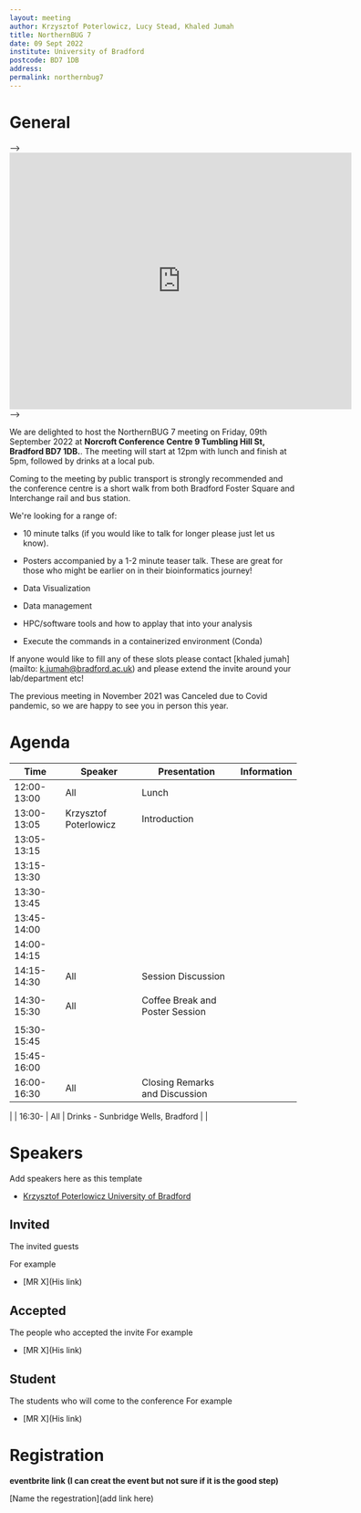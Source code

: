 ```yaml
---
layout: meeting
author: Krzysztof Poterlowicz, Lucy Stead, Khaled Jumah
title: NorthernBUG 7
date: 09 Sept 2022
institute: University of Bradford
postcode: BD7 1DB
address:
permalink: northernbug7
---
```


# General

 --> <iframe src="https://www.google.com/maps/embed?pb=!1m18!1m12!1m3!1d2844.7825223944224!2d-1.7649352000000105!3d53.792291100000035!2m3!1f0!2f0!3f0!3m2!1i1024!2i768!4f13.1!3m3!1m2!1s0x487be6b45701fa61%3A0x24e69d65bf14dcbd!2s9%20Tumbling%20Hill%20St%2C%20Bradford%20BD7%201DB!5e1!3m2!1sen!2suk!4v1656680515875!5m2!1sen!2suk" width="600" height="450" frameborder="0" style="border:0;" allowfullscreen=""></iframe> -->


We are delighted to host the NorthernBUG 7 meeting on Friday, 09th September 2022 at **Norcroft Conference Centre 9 Tumbling Hill St, Bradford BD7 1DB.**. The meeting will start at 12pm with lunch and finish at 5pm, followed by drinks at a local pub. 

Coming to the meeting by public transport is strongly recommended and the conference centre is a short walk from both Bradford Foster Square and Interchange rail and bus station.




We're looking for a range of:
* 10 minute talks (if you would like to talk for longer please just let us know).

* Posters accompanied by a 1-2 minute teaser talk. These are great for those who might be earlier on in their bioinformatics journey!

* Data Visualization
* Data management
* HPC/software tools and how to applay that into your analysis 
* Execute the commands in a containerized environment (Conda)

If anyone would like to fill any of these slots please contact [khaled jumah](mailto:	k.jumah@bradford.ac.uk) and please extend the invite around your lab/department etc!

The previous meeting in November 2021 was Canceled due to Covid pandemic, so we are happy to see you in person this year. 

# Agenda

| Time          | Speaker | Presentation | Information |
|---------------|---------|--------------|-------------|
| 12:00-13:00 | All  | Lunch |  |
| 13:00-13:05 | Krzysztof Poterlowicz | Introduction  |  |
| 13:05-13:15 |  |  |  |
| 13:15-13:30 |  |  |  |
| 13:30-13:45 |  |  |  |
| 13:45-14:00 |  |  |  |
| 14:00-14:15 |  |  |  |
| 14:15-14:30 | All |Session Discussion
  | |
| 14:30-15:30 | All | Coffee Break and Poster Session
 |  |
| 15:30-15:45 |  |  |  |
| 15:45-16:00 |  |  |  |
| 16:00-16:30 | All |Closing Remarks and Discussion
  |
| 16:30-      | All | Drinks - Sunbridge Wells, Bradford
  |  |

# Speakers

Add speakers here as this template

- [Krzysztof Poterlowicz University of Bradford](https://www.bradford.ac.uk/staff/KPoterlowicz1)

## Invited
The invited guests

For example 

- [MR X](His link)


## Accepted
The people who accepted the invite
For example 

- [MR X](His link)

## Student
The students who will come to the conference
For example 

- [MR X](His link)

# Registration

**eventbrite link (I can creat the event but not sure if it is the good step)** 

[Name the regestration](add link here)
